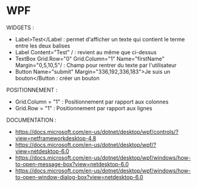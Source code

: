 # WPF
 
WIDGETS :
- Label>Test</Label : permet d'afficher un texte qui contient le terme entre les deux balises
- Label Content="Test" / : revient au même que ci-dessus
- TextBox Grid.Row="0" Grid.Column="1" Name="firstName" Margin="0,5,10,5"/ : Champ pour rentrer du texte par l'utilisateur
- Button Name="submit" Margin="336,192,336,183">Je suis un bouton</Button : créer un bouton

POSITIONNEMENT :
- Grid.Column = "1" : Positionnement par rapport aux colonnes
- Grid.Row = "1" : Positionnement par rapport aux lignes




DOCUMENTATION :
- https://docs.microsoft.com/en-us/dotnet/desktop/wpf/controls/?view=netframeworkdesktop-4.8
- https://docs.microsoft.com/en-us/dotnet/desktop/wpf/?view=netdesktop-6.0
- https://docs.microsoft.com/en-us/dotnet/desktop/wpf/windows/how-to-open-message-box?view=netdesktop-6.0
- https://docs.microsoft.com/en-us/dotnet/desktop/wpf/windows/how-to-open-window-dialog-box?view=netdesktop-6.0